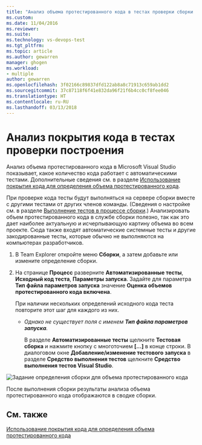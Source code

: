 ```yaml
---
title: "Анализ объема протестированного кода в тестах проверки сборки | Документы Майкрософт"
ms.custom: 
ms.date: 11/04/2016
ms.reviewer: 
ms.suite: 
ms.technology: vs-devops-test
ms.tgt_pltfrm: 
ms.topic: article
ms.author: gewarren
manager: ghogen
ms.workload:
- multiple
author: gewarren
ms.openlocfilehash: 3f02166c89837dfd122ab8a8c71913c659ab1dd2
ms.sourcegitcommit: 37c87118f6f41e832da96f21f6b4cc0cf8fee046
ms.translationtype: HT
ms.contentlocale: ru-RU
ms.lasthandoff: 03/13/2018
---
```

# <a name="analyzing-code-coverage-in-build-verification-tests"></a>Анализ покрытия кода в тестах проверки построения
Анализ объема протестированного кода в Microsoft Visual Studio показывает, какое количество кода работает с автоматическими тестами. Дополнительные сведения см. в разделе [Использование покрытия кода для определения объема протестированного кода](../test/using-code-coverage-to-determine-how-much-code-is-being-tested.md).  
  
 При проверке кода тесты будут выполняться на сервере сборки вместе с другими тестами от других членов команды. (Сведения о настройке см. в разделе [Выполнение тестов в процессе сборки](http://msdn.microsoft.com/Library/d05743a1-c5cf-447e-bed9-bed3cb595e38).) Анализировать объем протестированного кода в службе сборки полезно, так как это дает наиболее актуальную и исчерпывающую картину объема во всем проекте. Сюда также входят автоматические системные тесты и другие закодированные тесты, которые обычно не выполняются на компьютерах разработчиков.  
  
1.  В Team Explorer откройте меню **Сборки**, а затем добавьте или измените определение сборки.  
  
2.  На странице **Процесс** разверните **Автоматизированные тесты**, **Исходный код теста**, **Параметры запуска**. Задайте для параметра **Тип файла параметров запуска** значение **Оценка объемов протестированного кода включена**.  
  
     При наличии нескольких определений исходного кода теста повторите этот шаг для каждого из них.  
  
    -   *Однако не существует поля с именем **Тип файла параметров запуска**.*  
  
         В разделе **Автоматизированные тесты** щелкните **Тестовая сборка** и нажмите кнопку с многоточием **[...]** в конце строки. В диалоговом окне **Добавление/изменение тестового запуска** в разделе **Средство выполнения тестов** щелкните **Средство выполнения тестов Visual Studio**.  
  
 ![Задание определения сборки для объема протестированного кода](../test/media/codecoverage-plaincc.png "CodeCoverage-plainCC")  
  
 После выполнения сборки результаты анализа объема протестированного кода отображаются в сводке сборки.  
  
## <a name="see-also"></a>См. также  
 [Использование покрытия кода для определения объема протестированного кода](../test/using-code-coverage-to-determine-how-much-code-is-being-tested.md)
